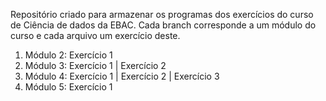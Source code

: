 Repositório criado para armazenar os programas dos exercícios do curso de Ciência de dados da EBAC.
Cada branch corresponde a um módulo do curso e cada arquivo um exercício deste.
1. Módulo 2: Exercício 1
2. Módulo 3: Exercício 1 |
             Exercício 2
3. Módulo 4: Exercício 1 |
             Exercício 2 |
             Exercício 3
4. Módulo 5: Exercício 1
